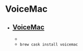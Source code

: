 # VoiceMac
- [VoiceMac](https://mrgeckosmedia.com/applications/info/VoiceMac)
  - 
  - 
  - `brew cask install voicemac`
